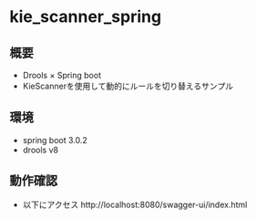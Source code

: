 # kie_scanner_spring


## 概要

- Drools × Spring boot
- KieScannerを使用して動的にルールを切り替えるサンプル

## 環境

- spring boot 3.0.2
- drools v8

## 動作確認

- 以下にアクセス
http://localhost:8080/swagger-ui/index.html
